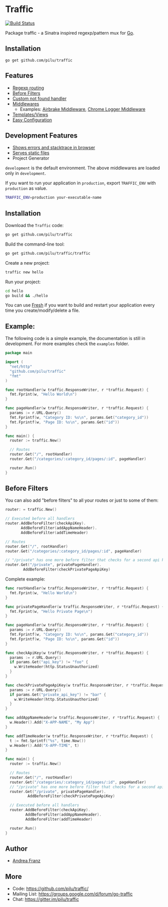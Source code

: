 
# Traffic

[![Build Status](https://travis-ci.org/pilu/traffic.png?branch=master)](https://travis-ci.org/pilu/traffic)

Package traffic - a Sinatra inspired regexp/pattern mux for [Go](http://golang.org/ "The Go programming language").

## Installation

    go get github.com/pilu/traffic

## Features

  * [Regexp routing](https://github.com/pilu/traffic/blob/master/examples/simple/main.go)
  * [Before Filters](https://github.com/pilu/traffic/blob/master/examples/before-filter/main.go)
  * [Custom not found handler](https://github.com/pilu/traffic/blob/master/examples/not-found/main.go)
  * [Middlewares](https://github.com/pilu/traffic/blob/master/examples/middleware/main.go)
    * Examples: [Airbrake Middleware](https://github.com/pilu/traffic-airbrake), [Chrome Logger Middleware](https://github.com/pilu/traffic-chromelogger)
  * [Templates/Views](https://github.com/pilu/traffic/tree/master/examples/templates)
  * [Easy Configuration](https://github.com/pilu/traffic/tree/master/examples/configuration)

## Development Features

  * [Shows errors and stacktrace in browser](https://github.com/pilu/traffic/tree/master/examples/show-errors)
  * [Serves static files](https://github.com/pilu/traffic/tree/master/examples/static-files)
  * Project Generator

`development` is the default environment. The above middlewares are loaded only in `development`.

If you want to run your application in `production`, export `TRAFFIC_ENV` with `production` as value.

```bash
TRAFFIC_ENV=production your-executable-name
```

## Installation

Download the `Traffic` code:

```bash
go get github.com/pilu/traffic
```

Build the command-line tool:

```bash
go get github.com/pilu/traffic/traffic
```

Create a new project:
```bash
traffic new hello
```

Run your project:
```bash
cd hello
go build && ./hello
```

You can use [Fresh](https://github.com/pilu/fresh) if you want to build and restart your application every time you create/modify/delete a file.

## Example:
The following code is a simple example, the documentation is still in development.
For more examples check the `examples` folder.

```go
package main

import (
  "net/http"
  "github.com/pilu/traffic"
  "fmt"
)

func rootHandler(w traffic.ResponseWriter, r *traffic.Request) {
  fmt.Fprint(w, "Hello World\n")
}

func pageHandler(w traffic.ResponseWriter, r *traffic.Request) {
  params := r.URL.Query()
  fmt.Fprintf(w, "Category ID: %s\n", params.Get("category_id"))
  fmt.Fprintf(w, "Page ID: %s\n", params.Get("id"))
}

func main() {
  router := traffic.New()

  // Routes
  router.Get("/", rootHandler)
  router.Get("/categories/:category_id/pages/:id", pageHandler)

  router.Run()
}
```

## Before Filters

You can also add "before filters" to all your routes or just to some of them:

```go
router: = traffic.New()

// Executed before all handlers
router.AddBeforeFilter(checkApiKey).
       AddBeforeFilter(addAppNameHeader).
       AddBeforeFilter(addTimeHeader)

// Routes
router.Get("/", rootHandler)
router.Get("/categories/:category_id/pages/:id", pageHandler)

// "/private" has one more before filter that checks for a second api key (private_api_key)
router.Get("/private", privatePageHandler).
        AddBeforeFilter(checkPrivatePageApiKey)
```

Complete example:

```go
func rootHandler(w traffic.ResponseWriter, r *traffic.Request) {
  fmt.Fprint(w, "Hello World\n")
}

func privatePageHandler(w traffic.ResponseWriter, r *traffic.Request) {
  fmt.Fprint(w, "Hello Private Page\n")
}

func pageHandler(w traffic.ResponseWriter, r *traffic.Request) {
  params := r.URL.Query()
  fmt.Fprintf(w, "Category ID: %s\n", params.Get("category_id"))
  fmt.Fprintf(w, "Page ID: %s\n", params.Get("id"))
}

func checkApiKey(w traffic.ResponseWriter, r *traffic.Request) {
  params := r.URL.Query()
  if params.Get("api_key") != "foo" {
    w.WriteHeader(http.StatusUnauthorized)
  }
}

func checkPrivatePageApiKey(w traffic.ResponseWriter, r *traffic.Request) {
  params := r.URL.Query()
  if params.Get("private_api_key") != "bar" {
    w.WriteHeader(http.StatusUnauthorized)
  }
}

func addAppNameHeader(w traffic.ResponseWriter, r *traffic.Request) {
  w.Header().Add("X-APP-NAME", "My App")
}

func addTimeHeader(w traffic.ResponseWriter, r *traffic.Request) {
  t := fmt.Sprintf("%s", time.Now())
  w.Header().Add("X-APP-TIME", t)
}

func main() {
  router := traffic.New()

  // Routes
  router.Get("/", rootHandler)
  router.Get("/categories/:category_id/pages/:id", pageHandler)
  // "/private" has one more before filter that checks for a second api key (private_api_key)
  router.Get("/private", privatePageHandler).
          AddBeforeFilter(checkPrivatePageApiKey)

  // Executed before all handlers
  router.AddBeforeFilter(checkApiKey).
         AddBeforeFilter(addAppNameHeader).
         AddBeforeFilter(addTimeHeader)

  router.Run()
}
```

## Author

* [Andrea Franz](http://gravityblast.com)

## More

* Code: <https://github.com/pilu/traffic/>
* Mailing List: <https://groups.google.com/d/forum/go-traffic>
* Chat: <https://gitter.im/pilu/traffic>
